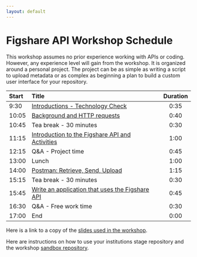 ```yaml
---
layout: default
---
```


# Figshare API Workshop Schedule

This workshop assumes no prior experience working with APIs or coding. However, any experience level will gain from the workshop. It is organized around a personal project. The project can be as simple as writing a script to upload metadata or as complex as beginning a plan to build a custom user interface for your repository. 


| Start  |  Title                                                                         | Duration            |
| :---   |    :----                                                                       |              :---:  |
| 9:30   | [Introductions - Technology Check](./workshop/workshop-introduction.html)      | 0:35                |
| 10:05  | [Background and HTTP requests](./workshop/http-requests.html)                | 0:40                |
| 10:45  | Tea break - 30 minutes                                                        | 0:30                |
| 11:15  | [Introduction to the Figshare API and Activities](./workshop/workshop-api-basics.html)        | 1:00                |
| 12:15  | Q&A - Project time														                                  | 0:45            |
| 13:00  | Lunch                                                                          | 1:00                |
| 14:00  | [Postman: Retrieve, Send, Upload](./workshop/postman-use-api.html)            | 1:15       |
| 15:15  | Tea break - 30 minutes                                                          | 0:30                |
| 15:45  | [Write an application that uses the Figshare API](./workshop/workshop-custom-app.html)         | 0:45   |
| 16:30  | Q&A - Free work time			                                                  | 0:30                |
| 17:00  | End                                                                            | 0:00                |

Here is a link to a copy of the <a href="https://google.com" target="_blank">slides used in the workshop</a>.

Here are instructions on how to use your institutions stage repository and the workshop [sandbox repository](/workshop/sandbox-instructions.html).
